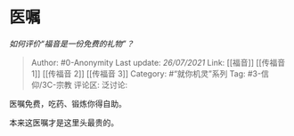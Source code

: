 # 医嘱
*如何评价“福音是一份免费的礼物”？*

> Author: #0-Anonymity
> Last update: *26/07/2021*
> Link: [[福音]] [[传福音 1]] [[传福音 2]] [[传福音 3]]
> Category: #“就你机灵”系列
> Tag: #3-信仰/3C-宗教
> 评论区:
> 泛讨论:

医嘱免费，吃药、锻炼你得自助。

本来这医嘱才是这里头最贵的。
